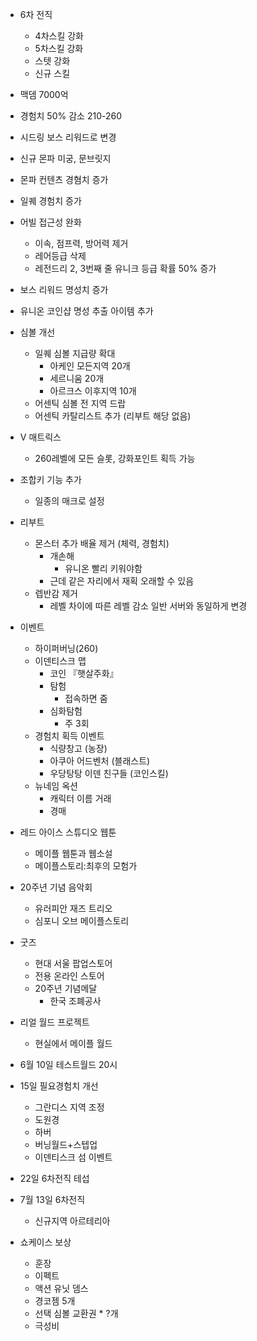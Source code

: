 -   6차 전직
    -   4차스킬 강화
    -   5차스킬 강화
    -   스텟 강화
    -   신규 스킬  


-   맥뎀 7000억
-   경험치 50% 감소 210-260
-   시드링 보스 리워드로 변경
-   신규 몬파 미궁, 문브릿지
-   몬파 컨텐츠 경혐치 증가
-   일퀘 경험치 증가
-   어빌 접근성 완화
    -   이속, 점프력, 방어력 제거
    -   레어등급 삭제
    -   레전드리 2, 3번째 줄 유니크 등급 확률 50% 증가
-   보스 리워드 명성치 증가
-   유니온 코인샵 명성 추출 아이템 추가
-   심볼 개선
    -   일퀘 심볼 지급량 확대
        -   아케인 모든지역 20개
        -   세르니움 20개
        -   아르크스 이후지역 10개
    -   어센틱 심볼 전 지역 드랍
    -   어센틱 카탈리스트 추가 (리부트 해당 없음)
-   V 매트릭스

    -   260레벨에 모든 슬롯, 강화포인트 획득 가능

-   조합키 기능 추가

    -   일종의 매크로 설정

-   리부트

    -   몬스터 추가 배율 제거 (체력, 경험치)
        -   개손해
            -   유니온 빨리 키워야함 
        -   근데 같은 자리에서 재획 오래할 수 있음
    -   렙반감 제거
        - 레벨 차이에 따른 레벨 감소 일반 서버와 동일하게 변경

-   이벤트
    -   하이퍼버닝(260)
    -   이덴티스크 맵
        -   코인 『햇살주화』
        -   탐험
            -   접속하면 줌
        -   심화탐험
            -   주 3회
    -   경험치 획득 이벤트
        -   식량창고 (농장)
        -   아쿠아 어드벤처 (블래스트)
        -   우당탕탕 이덴 친구들 (코인스킬)
    -   뉴네임 옥션
        -   캐릭터 이름 거래
        -   경매
-   레드 아이스 스튜디오 웹툰
    -   메이플 웹툰과 웹소설
    -   메이플스토리:최후의 모험가
-   20주년 기념 음악회
    -   유러피안 재즈 트리오
    -   심포니 오브 메이플스토리
-   굿즈
    -   현대 서울 팝업스토어
    -   전용 온라인 스토어
    -   20주년 기념메달
        -   한국 조폐공사
-   리얼 월드 프로젝트

    -   현실에서 메이플 월드

-   6월 10일 테스트월드 20시
-   15일 필요경험치 개선

    -   그란디스 지역 조정
    -   도원경
    -   하버
    -   버닝월드+스텝업
    -   이덴티스크 섬 이벤트

-   22일 6차전직 테섭
-   7월 13일 6차전직

    -   신규지역 아르테리아

-   쇼케이스 보상
    -   훈장
    -   이펙트
    -   액션 유닛 뎀스
    -   경코젬 5개
    -   선택 심볼 교환권 \* ?개
    -   극성비
